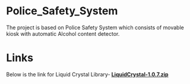 # Police_Safety_System
The project is based on Police Safety System which consists of movable kiosk with automatic Alcohol content detector.
# Links
Below is the link for Liquid Crystal Library-<b/>
[LiquidCrystal-1.0.7.zip](https://github.com/NikithYD/Police_Safety_System/files/5034557/LiquidCrystal-1.0.7.zip)

